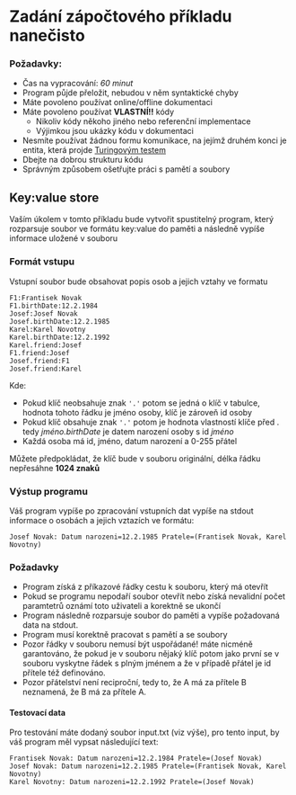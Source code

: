 Zadání zápočtového příkladu nanečisto
===================================


### Požadavky:
* Čas na vypracování: _60 minut_
* Program půjde přeložit, nebudou v něm syntaktické chyby
* Máte povoleno používat online/offline dokumentaci
* Máte povoleno používat __VLASTNÍ!!__ kódy
  * Nikoliv kódy někoho jiného nebo referenční implementace
  * Výjimkou jsou ukázky kódu v dokumentaci
* Nesmíte používat žádnou formu komunikace, na jejímž druhém konci je entita, která projde [Turingovým testem](https://cs.wikipedia.org/wiki/Turing%C5%AFv_test)
* Dbejte na dobrou strukturu kódu
* Správným způsobem ošetřujte práci s pamětí a soubory

## Key:value store
Vaším úkolem v tomto příkladu bude vytvořit spustitelný program, který rozparsuje soubor ve formátu key:value do paměti a následně vypíše
informace uložené v souboru

### Formát vstupu
Vstupní soubor bude obsahovat popis osob a jejich vztahy ve formatu
```
F1:Frantisek Novak
F1.birthDate:12.2.1984
Josef:Josef Novak
Josef.birthDate:12.2.1985
Karel:Karel Novotny
Karel.birthDate:12.2.1992
Karel.friend:Josef
F1.friend:Josef
Josef.friend:F1
Josef.friend:Karel
```

Kde:
* Pokud klíč neobsahuje znak `'.'` potom se jedná o klíč v tabulce, hodnota tohoto řádku je jméno osoby, klíč je zároveň id osoby
* Pokud klíč obsahuje znak `'.'` potom je hodnota vlastností klíče před . tedy _jméno.birthDate_ je datem narození osoby s id _jméno_
* Každá osoba má id, jméno, datum narození a 0-255 přátel

Můžete předpokládat, že klíč bude v souboru originální, délka řádku nepřesáhne __1024 znaků__

### Výstup programu
Váš program vypíše po zpracování vstupních dat vypíše na stdout informace o osobách a jejich vztazích ve formátu:

```
Josef Novak: Datum narozeni=12.2.1985 Pratele=(Frantisek Novak, Karel Novotny)
```

### Požadavky
* Program získá z příkazové řádky cestu k souboru, který má otevřít
* Pokud se programu nepodaří soubor otevřít nebo získá nevalidní počet paramtetrů oznámí toto uživateli a korektně se ukončí
* Program následně rozparsuje soubor do paměti a vypíše požadovaná data na stdout.
* Program musí korektně pracovat s pamětí a se soubory
* Pozor řádky v souboru nemusí být uspořádané! máte nicméně garantováno, že pokud je v souboru nějaký klíč potom jako první se v souboru vyskytne řádek s plným jménem a že v případě přátel je id přítele též definováno.
* Pozor přátelství není reciproční, tedy to, že A má za přítele B neznamená, že B má za přítele A.

#### Testovací data
Pro testování máte dodaný soubor input.txt (viz výše), pro tento input, by váš program měl vypsat následující text:
```
Frantisek Novak: Datum narozeni=12.2.1984 Pratele=(Josef Novak)
Josef Novak: Datum narozeni=12.2.1985 Pratele=(Frantisek Novak, Karel Novotny)
Karel Novotny: Datum narozeni=12.2.1992 Pratele=(Josef Novak)
```
